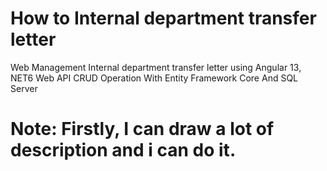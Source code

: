 
# How to Internal department transfer letter
 Web Management Internal department transfer letter  using Angular 13, NET6 Web API CRUD Operation With Entity Framework Core And SQL Server

# Note: Firstly, I can draw a lot of description and i can do it.



